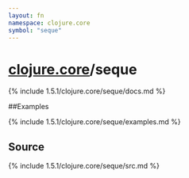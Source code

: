 ```yaml
---
layout: fn
namespace: clojure.core
symbol: "seque"
---
```


# [clojure.core](../)/seque

{% include 1.5.1/clojure.core/seque/docs.md %}

##Examples

{% include 1.5.1/clojure.core/seque/examples.md %}
## Source
{% include 1.5.1/clojure.core/seque/src.md %}


